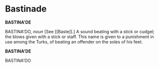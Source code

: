 # Bastinade

**BASTINA'DE**

BASTINA'DO, _noun_ \[See [[Baste]].\] A sound beating with a stick or cudgel; the blows given with a stick or staff. This name is given to a punishment in use among the Turks, of beating an offender on the soles of his feet.

**BASTINA'DE**

BASTINA'DO